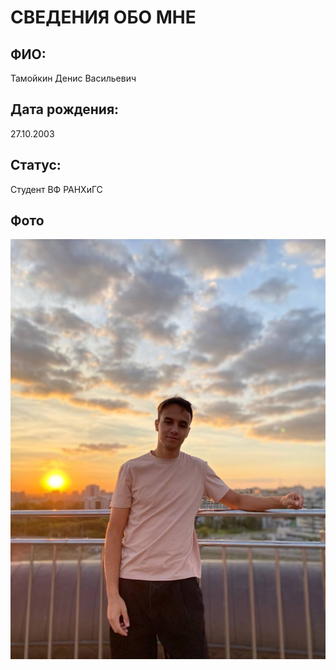 # СВЕДЕНИЯ ОБО МНЕ

## ФИО:

Тамойкин Денис Васильевич

## Дата рождения:

27.10.2003

## Статус:

Студент ВФ РАНХиГС

## Фото

![alt text](image.png)